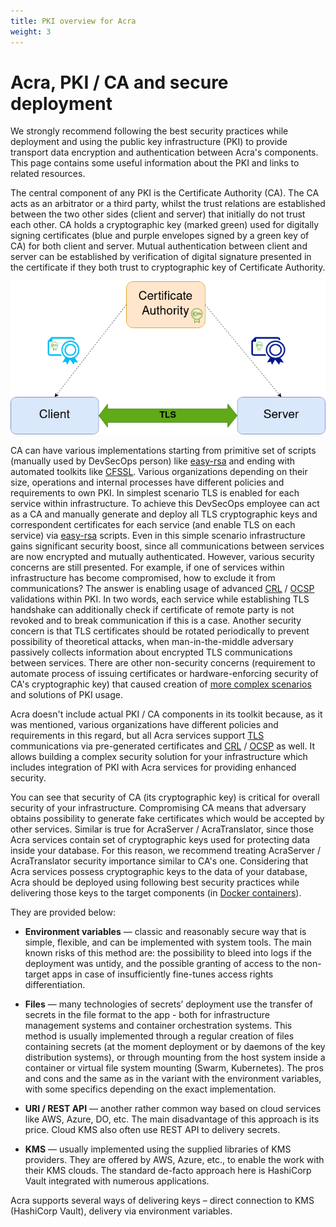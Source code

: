 ```yaml
---
title: PKI overview for Acra
weight: 3
---
```


# Acra, PKI / CA and secure deployment

We strongly recommend following the best security practices while deployment and using the public key infrastructure (PKI) to provide transport data encryption and authentication between Acra's components. This page contains some useful information about the PKI and links to related resources.

The central component of any PKI is the Certificate Authority (CA). The CA acts as an arbitrator or a third party, whilst the trust relations are established between the two other sides (client and server) that initially do not trust each other. CA holds a cryptographic key (marked green) used for digitally signing certificates (blue and purple envelopes signed by a green key of CA) for both client and server. Mutual authentication between client and server can be established by verification of digital signature presented in the certificate if they both trust to cryptographic key of Certificate Authority.

![](/files/wiki/pki-acra-secure-deployment.png)

CA can have various implementations starting from primitive set of scripts (manually used by DevSecOps person) like [easy-rsa](https://github.com/OpenVPN/easy-rsa) and ending with automated toolkits like [CFSSL](https://github.com/cloudflare/cfssl).
Various organizations depending on their size, operations and internal processes have different policies and requirements to own PKI. In simplest scenario TLS is enabled for each service within infrastructure. To achieve this DevSecOps employee can act as a CA
and manually generate and deploy all TLS cryptographic keys and correspondent certificates for each service (and enable TLS on each service) via [easy-rsa](https://github.com/OpenVPN/easy-rsa) scripts. Even in this simple scenario infrastructure gains significant security boost, since all communications between services are now encrypted and mutually authenticated.
However, various security concerns are still presented. For example, if one of services within infrastructure has become compromised, how to exclude it from communications? The answer is enabling usage of advanced [CRL](https://en.wikipedia.org/wiki/Certificate_revocation_list) / [OCSP](https://en.wikipedia.org/wiki/Online_Certificate_Status_Protocol) validations within PKI.
In two words, each service while establishing TLS handshake can additionally check if certificate of remote party is not revoked and to break communication if this is a case. Another security concern is that TLS certificates should be rotated periodically to prevent possibility of theoretical attacks, when man-in-the-middle adversary passively collects information about encrypted TLS communications between services.
There are other non-security concerns (requirement to automate process of issuing certificates or hardware-enforcing security of CA's cryptographic key) that caused creation of [more complex scenarios](https://github.com/storojs72/cfssl-experiments) and solutions of PKI usage.

Acra doesn't include actual PKI / CA components in its toolkit because, as it was mentioned, various organizations have different policies and requirements in this regard, but all Acra services support [TLS](/acra/configuring-maintaining/tls/) communications via pre-generated certificates and [CRL](/acra/configuring-maintaining/tls/crl/) / [OCSP](/acra/configuring-maintaining/tls/ocsp/) as well.
It allows building a complex security solution for your infrastructure which includes integration of PKI with Acra services for providing enhanced security.

You can see that security of CA (its cryptographic key) is critical for overall security of your infrastructure. Compromising CA means that adversary obtains possibility to generate fake certificates which would be accepted by other services. Similar is true for AcraServer / AcraTranslator, since those Acra services contain set of cryptographic keys used for protecting data inside your database. For this reason, we recommend treating AcraServer / AcraTranslator security importance similar to CA's one. Considering that Acra services possess cryptographic keys to the data of your database, Acra should be deployed using following best security practices while delivering those keys to the target components (in [Docker containers](/acra/getting-started/installing/launching-acra-from-docker-images/)).

They are provided below:

- **Environment variables** — classic and reasonably secure way that is simple, flexible, and can be implemented with system tools. The main known risks of this method are: the possibility to bleed into logs if the deployment was untidy, and the possible granting of access to the non-target apps in case of insufficiently fine-tunes access rights differentiation.

- **Files** — many technologies of secrets’ deployment  use the transfer of secrets in the file format to the app - both for infrastructure management systems and container orchestration systems. This method is usually implemented through a regular creation of files containing secrets (at the moment deployment or by daemons of the key distribution systems), or through mounting from the host system inside a container or virtual file system mounting (Swarm, Kubernetes). The pros and cons and the same as in the variant with the environment variables, with some specifics depending on the exact implementation.

- **URI / REST API** — another rather common way based on cloud services like AWS, Azure, DO, etc. The main disadvantage of this approach is its price. Cloud KMS also often use REST API to delivery secrets.

- **KMS** — usually implemented using the supplied libraries of KMS providers. They are offered by AWS, Azure, etc., to enable the work with their KMS clouds. The standard de-facto approach here is HashiCorp Vault integrated with numerous applications.

Acra supports several ways of delivering keys – direct connection to KMS (HashiCorp Vault), delivery via environment variables.
